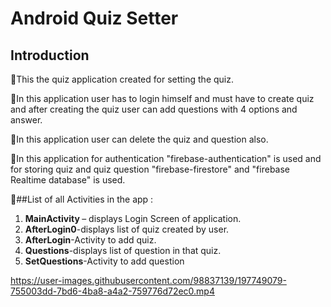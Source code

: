# Android Quiz Setter

## Introduction 

  📌This the quiz application created for setting the quiz.
  
  📌In this application user has to login himself and must have to create quiz and after creating the quiz user can add questions with 4 options and answer.
  
  📌In this application user can delete the quiz and question also.
  
  📌In this application for authentication "firebase-authentication" is used and for storing quiz and quiz question "firebase-firestore" and "firebase Realtime database"   is used.
  
📃##List of all Activities in the app :
    <ol>
      <li> <b>MainActivity </b>– displays Login Screen of application.
      <li><b>AfterLogin0</b>-displays list of quiz created by user.
      <li><b>AfterLogin</b>-Activity to add quiz.
      <li><b>Questions</b>-displays list of question in that quiz.
      <li><b>SetQuestions</b>-Activity to add question
    </ol>
    
   
https://user-images.githubusercontent.com/98837139/197749079-755003dd-7bd6-4ba8-a4a2-759776d72ec0.mp4



